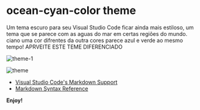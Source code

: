 # ocean-cyan-color theme

Um tema escuro para seu Visual Studio Code ficar ainda mais estiloso, um tema que se parece com as aguas do mar 
em certas regiões do mundo. ciano uma cor difrentes da outra cores parece azul e verde ao mesmo tempo!
 APRVEITE ESTE TEME DIFERENCIADO 


![theme-1](https://github.com/jonax-js/theme-vscode/assets/84111864/734ace0e-5847-4aab-ab32-2ddd1fabb4e2)


![theme](https://github.com/jonax-js/theme-vscode/assets/84111864/5a537ace-9cb6-47d9-bbfa-2adc12e00b27)



* [Visual Studio Code's Markdown Support](http://code.visualstudio.com/docs/languages/markdown)
* [Markdown Syntax Reference](https://help.github.com/articles/markdown-basics/)

**Enjoy!**

